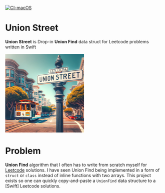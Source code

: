 [![CI-macOS](https://github.com/evgeniyd/union-street-swift/actions/workflows/CI.yml/badge.svg)](https://github.com/evgeniyd/union-street-swift/actions/workflows/CI.yml)

# Union Street
**Union Street** is Drop-in **Union Find** data struct for Leetcode problems written in Swift

<p align="left" width="30%">
    <img width="50%" src="/github-image.webp">
</p>

# Problem

**Union Find** algorithm that I often has to write from scratch myself for [Leetcode](https://leetcode.com) solutions. I have seen Union Find being implemented in a form of `struct` or `class` instead of inline functions with two arrays. This project exists so one can quickly copy-and-paste a `UnionFind` data structure to a [Swift] Leetcode solutions.
